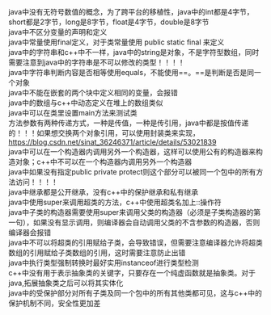 java中没有无符号数值的概念，为了跨平台的移植性，java中的int都是4字节，short都是2字节，long是8字节，float是4字节，double是8字节   
java中不区分变量的声明和定义     
java中常量使用final定义，对于类常量使用 public static final 来定义     
java中的字符串和c++中不一样，java中的string是对象，不是字符型数组，同时需要注意到java中的字符串是不可以修改的类型！！！！    
java中字符串判断内容是否相等使用equals，不能使用==。==是判断是否是同一个对象     
java中不能在嵌套的两个块中定义相同的变量，会报错    
java中的数组与c++中动态定义在堆上的数组类似     
java中可以在类里设置main方法来测试类     
方法参数有两种传递方式，一种是传值，一种是传引用，java中都是按值传递的！！！如果想交换两个对象引用，可以使用封装类来实现，https://blog.csdn.net/sinat_36246371/article/details/53021839     
java中可以在一个构造器内调用另外一个构造器，这样可以使用公有的构造器来构造对象；c++中不可以在一个构造器内调用另外一个构造器     
java中如果没有指定public private protect则这个部分可以被同一个包中的所有方法访问！！！！     
java中继承都是公开继承，没有c++中的保护继承和私有继承      
java中使用super来调用超类的方法，c++中使用超类名加上::操作符    
java中子类的构造器需要使用super来调用父类的构造器（必须是子类构造器的第一句），如果没有显示调用，则编译器会自动调用父类的不含参数的构造器，否则编译器会报错    
java中不可以将超类的引用赋给子类，会导致错误，但需要注意编译器允许将超类数组的引用赋给子类数组的引用，这时需要注意防止出错   
java中执行类型强制转换时最好实用instanceof进行类型检测   
c++中没有用于表示抽象类的关键字，只要存在一个纯虚函数就是抽象类。对于java,拓展抽象类之后可以将其实体化     
java中的受保护部分对所有子类及同一个包中的所有其他类都可见，这与c++中的保护机制不同，安全性更加差     
